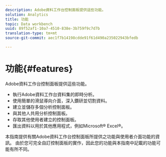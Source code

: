 ```yaml
---
description: Adobe資料工作台控制面板提供這些功能。
solution: Analytics
title: 功能
topic: Data workbench
uuid: 89f52af1-10a7-4510-838e-3b759f9c7d7b
translation-type: tm+mt
source-git-commit: aec1f7b14198cdde91f61d490a235022943bfedb

---
```



# 功能{#features}

Adobe資料工作台控制面板提供這些功能。

* 執行Adobe資料工作台資料集的即時分析。
* 使用簡單的滑鼠導向介面，深入鑽研並切割資料。
* 建立並儲存多個分析控制面板。
* 與其他人共用分析控制面板。
* 存取其他使用者建立的控制面板。
* 匯出資料以用於其他應用程式，例如Microsoft® Excel®。

本指南提供有關Adobe資料工作台控制面板所提供之功能與使用者介面功能的資訊。 由於您可完全自訂控制面板的實作，因此您的功能與本指南中記載的功能可能有所不同。
